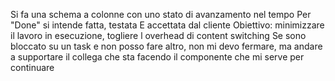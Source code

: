 Si fa una schema a colonne con uno stato di avanzamento nel tempo
Per "Done" si intende fatta, testata E accettata dal cliente
Obiettivo: minimizzare il lavoro in esecuzione, togliere l overhead di content switching
Se sono bloccato su un task e non posso fare altro, non mi devo fermare, ma andare a supportare il collega che sta facendo il componente che mi serve per continuare
